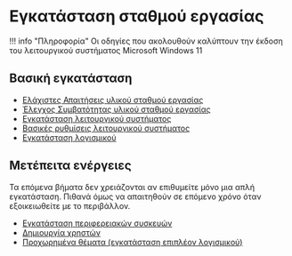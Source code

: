 # Εγκατάσταση σταθμού εργασίας

!!! info "Πληροφορία"
    Οι οδηγίες που ακολουθούν καλύπτουν την έκδοση του λειτουργικού συστήματος Microsoft Windows 11

## Βασική εγκατάσταση

- [Ελάχιστες Απαιτήσεις υλικού σταθμού εργασίας](requirements.md)
- [Έλεγχος Συμβατότητας υλικού σταθμού εργασίας](compatibility.md)
- [Eγκατάσταση λειτουργικού συστήματος](installation/index.md)
- [Βασικές ρυθμίσεις λειτουργικού συστήματος](basic-settings/index.md)
- [Εγκατάσταση λογισμικού](../software/index.md)

## Μετέπειτα ενέργειες

Τα επόμενα βήματα δεν χρειάζονται αν επιθυμείτε μόνο μια απλή εγκατάσταση. Πιθανά όμως να απαιτηθούν σε επόμενο χρόνο όταν εξοικειωθείτε με το περιβάλλον.

- [Εγκατάσταση περιφερειακών συσκευών](peripherals.md)
- [Δημιουργία χρηστών](create-users.md)
- [Προχωρημένα θέματα (εγκατάσταση επιπλέον λογισμικού)](../software/advanced/index.md)
